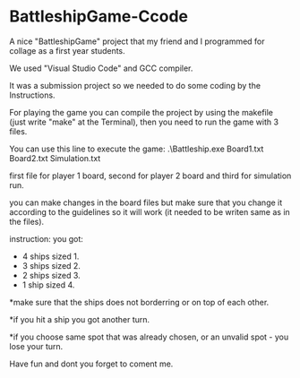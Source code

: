 # BattleshipGame-Ccode
A nice "BattleshipGame" project that my friend and I programmed for collage as a first year students. 

We used "Visual Studio Code" and GCC compiler.

It was a submission project so we needed to do some coding by the Instructions.

For playing the game you can compile the project by using the makefile (just write "make" at the Terminal), then you need to run the game with 3 files.

You can use this line to execute the game: .\Battleship.exe Board1.txt Board2.txt Simulation.txt

first file for player 1 board, second for player 2 board and third for simulation run.

you can make changes in the board files but make sure that you change it according to the guidelines so it will work (it needed to be writen same as in the files).

instruction:
you got:
* 4 ships sized 1.
* 3 ships sized 2.
* 2 ships sized 3.
* 1 ship sized 4.

*make sure that the ships does not borderring or on top of each other.

*if you hit a ship you got another turn.

*if you choose same spot that was already chosen, or an unvalid spot - you lose your turn.

Have fun and dont you forget to coment me.

